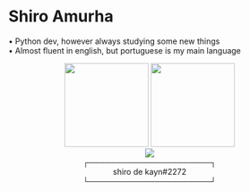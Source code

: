 # Shiro Amurha 
  
• Python dev, however always studying some new things <br>
• Almost fluent in english, but portuguese is my main language <br>
  
 
<div align="center">
  <img height="150cm" src="https://github-readme-stats.vercel.app/api?username=shiroamurha&show_icons=true&theme=dracula&PAT_1&include_all_commits=true&count_private=true"/>
  <img height="150cm" src="https://github-readme-stats.vercel.app/api/top-langs/?username=shiroamurha&layout=compact&langs_count=7&theme=dracula&PAT_1"/>
</div>

<div align=center>
<img src="https://img.shields.io/badge/Discord-7289DA?style=for-the-badge&logo=discord&logoColor=white"> <br>
┌──────────────────────┐<br>
  shiro de kayn#2272  <br>
└──────────────────────┘</div>

 

